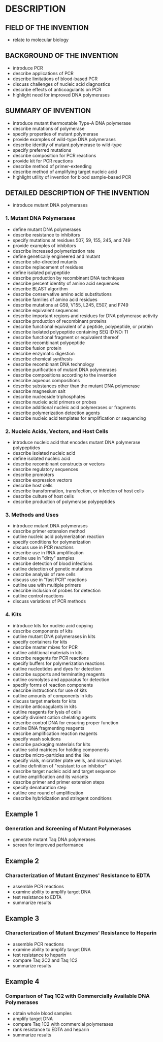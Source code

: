 # DESCRIPTION

## FIELD OF THE INVENTION

- relate to molecular biology

## BACKGROUND OF THE INVENTION

- introduce PCR
- describe applications of PCR
- describe limitations of blood-based PCR
- discuss challenges of nucleic acid diagnostics
- describe effects of anticoagulants on PCR
- highlight need for improved DNA polymerases

## SUMMARY OF INVENTION

- introduce mutant thermostable Type-A DNA polymerase
- describe mutations of polymerase
- specify properties of mutant polymerase
- provide examples of wild-type DNA polymerases
- describe identity of mutant polymerase to wild-type
- specify preferred mutations
- describe composition for PCR reactions
- provide kit for PCR reactions
- describe method of primer-extending
- describe method of amplifying target nucleic acid
- highlight utility of invention for blood sample-based PCR

## DETAILED DESCRIPTION OF THE INVENTION

- introduce mutant DNA polymerases

### 1. Mutant DNA Polymerases

- define mutant DNA polymerases
- describe resistance to inhibitors
- specify mutations at residues 507, 59, 155, 245, and 749
- provide examples of inhibitors
- describe increased polymerization rate
- define genetically engineered and mutant
- describe site-directed mutants
- describe replacement of residues
- define isolated polypeptide
- describe production by recombinant DNA techniques
- describe percent identity of amino acid sequences
- describe BLAST algorithm
- describe conservative amino acid substitutions
- describe families of amino acid residues
- describe mutations at G59, V155, L245, E507, and F749
- describe equivalent sequences
- describe important regions and residues for DNA polymerase activity
- describe production of recombinant proteins
- describe functional equivalent of a peptide, polypeptide, or protein
- describe isolated polypeptide containing SEQ ID NO: 11
- describe functional fragment or equivalent thereof
- describe recombinant polypeptide
- describe fusion protein
- describe enzymatic digestion
- describe chemical synthesis
- describe recombinant DNA technology
- describe purification of mutant DNA polymerases
- describe compositions according to the invention
- describe aqueous compositions
- describe substances other than the mutant DNA polymerase
- describe magnesium salt
- describe nucleoside triphosphates
- describe nucleic acid primers or probes
- describe additional nucleic acid polymerases or fragments
- describe polymerization detection agents
- describe nucleic acid templates for amplification or sequencing

### 2. Nucleic Acids, Vectors, and Host Cells

- introduce nucleic acid that encodes mutant DNA polymerase polypeptides
- describe isolated nucleic acid
- define isolated nucleic acid
- describe recombinant constructs or vectors
- describe regulatory sequences
- describe promoters
- describe expression vectors
- describe host cells
- describe transformation, transfection, or infection of host cells
- describe culture of host cells
- describe production of polymerase polypeptides

### 3. Methods and Uses

- introduce mutant DNA polymerases
- describe primer extension method
- outline nucleic acid polymerization reaction
- specify conditions for polymerization
- discuss use in PCR reactions
- describe use in RNA amplification
- outline use in "dirty" samples
- describe detection of blood infections
- outline detection of genetic mutations
- describe analysis of rare cells
- discuss use in "fast PCR" reactions
- outline use with multiple primers
- describe inclusion of probes for detection
- outline control reactions
- discuss variations of PCR methods

### 4. Kits

- introduce kits for nucleic acid copying
- describe components of kits
- outline mutant DNA polymerases in kits
- specify containers for kits
- describe master mixes for PCR
- outline additional materials in kits
- describe reagents for PCR reactions
- specify buffers for polymerization reactions
- outline nucleotides and dyes for detection
- describe supports and terminating reagents
- outline osmolytes and apparatus for detection
- specify forms of reaction components
- describe instructions for use of kits
- outline amounts of components in kits
- discuss target markets for kits
- describe anticoagulants in kits
- outline reagents for lysis of cells
- specify divalent cation chelating agents
- describe control DNA for ensuring proper function
- outline DNA fragmenting reagents
- describe amplification reaction reagents
- specify wash solutions
- describe packaging materials for kits
- outline solid matrices for holding components
- describe micro-particles and the like
- specify vials, microtiter plate wells, and microarrays
- outline definition of "resistant to an inhibitor"
- describe target nucleic acid and target sequence
- outline amplification and its variants
- describe primer and primer extension steps
- specify denaturation step
- outline one round of amplification
- describe hybridization and stringent conditions

## Example 1

### Generation and Screening of Mutant Polymerases

- generate mutant Taq DNA polymerases
- screen for improved performance

## Example 2

### Characterization of Mutant Enzymes' Resistance to EDTA

- assemble PCR reactions
- examine ability to amplify target DNA
- test resistance to EDTA
- summarize results

## Example 3

### Characterization of Mutant Enzymes' Resistance to Heparin

- assemble PCR reactions
- examine ability to amplify target DNA
- test resistance to heparin
- compare Taq 2C2 and Taq 1C2
- summarize results

## Example 4

### Comparison of Taq 1C2 with Commercially Available DNA Polymerases

- obtain whole blood samples
- amplify target DNA
- compare Taq 1C2 with commercial polymerases
- rank resistance to EDTA and heparin
- summarize results

